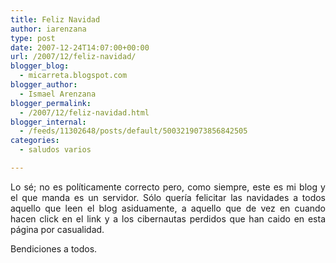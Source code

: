```yaml
---
title: Feliz Navidad
author: iarenzana
type: post
date: 2007-12-24T14:07:00+00:00
url: /2007/12/feliz-navidad/
blogger_blog:
  - micarreta.blogspot.com
blogger_author:
  - Ismael Arenzana
blogger_permalink:
  - /2007/12/feliz-navidad.html
blogger_internal:
  - /feeds/11302648/posts/default/5003219073856842505
categories:
  - saludos varios

---
```

<p style="text-align: justify;">
  Lo sé; no es políticamente correcto pero, como siempre, este es mi blog y el que manda es un servidor. Sólo quería felicitar las navidades a todos aquello que leen el blog asiduamente, a aquello que de vez en cuando hacen click en el link y a los cibernautas perdidos que han caido en esta página por casualidad.
</p>

<p style="text-align: justify;">
  Bendiciones a todos.
</p>